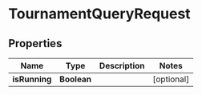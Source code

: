 

# TournamentQueryRequest


## Properties

| Name | Type | Description | Notes |
|------------ | ------------- | ------------- | -------------|
|**isRunning** | **Boolean** |  |  [optional] |



